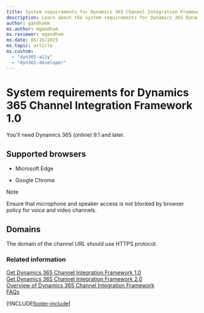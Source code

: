 ```yaml
---
title: System requirements for Dynamics 365 Channel Integration Framework 1.0 
description: Learn about the system requirements for Dynamics 365 Dynamics 365 Channel Integration Framework 1.0 and how to get started using it.
author: gandhamm
ms.author: mgandham
ms.reviewer: mgandham
ms.date: 05/15/2025
ms.topic: article
ms.custom: 
  - "dyn365-a11y"
  - "dyn365-developer"
---
```


# System requirements for Dynamics 365 Channel Integration Framework 1.0

You'll need Dynamics 365 (online) 9.1 and later.

## Supported browsers

- Microsoft Edge

- Google Chrome

> [!NOTE]
> Ensure that microphone and speaker access is not blocked by browser policy for voice and video channels.

## Domains

The domain of the channel URL should use HTTPS protocol.

### Related information

[Get Dynamics 365 Channel Integration Framework 1.0](get-channel-integration-framework.md)  
[Get Dynamics 365 Channel Integration Framework 2.0](../../v2/administer/get-channel-integration-framework.md)  
[Overview of Dynamics 365 Channel Integration Framework](overview-channel-integration-framework.md)  
[FAQs](../../faq-channel-integration-framework.md)  

[!INCLUDE[footer-include](../../../includes/footer-banner.md)]
